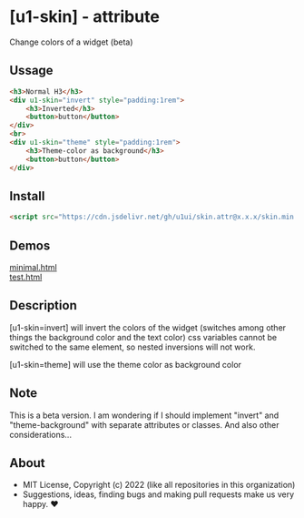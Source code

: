 # [u1-skin] - attribute
Change colors of a widget (beta)

## Ussage

```html
<h3>Normal H3</h3>
<div u1-skin="invert" style="padding:1rem">
    <h3>Inverted</h3>
    <button>button</button>
</div>
<br>
<div u1-skin="theme" style="padding:1rem">
    <h3>Theme-color as background</h3>
    <button>button</button>
</div>
```

## Install

```html
<script src="https://cdn.jsdelivr.net/gh/u1ui/skin.attr@x.x.x/skin.min.js" type=module>
```

## Demos

[minimal.html](http://gcdn.li/u1ui/skin.attr@main/tests/minimal.html)  
[test.html](http://gcdn.li/u1ui/skin.attr@main/tests/test.html)  

## Description

[u1-skin=invert] will invert the colors of the widget (switches among other things the background color and the text color)
css variables cannot be switched to the same element, so nested inversions will not work.

[u1-skin=theme] will use the theme color as background color

## Note

This is a beta version. 
I am wondering if I should implement "invert" and "theme-background" with separate attributes or classes.
And also other considerations...

## About

- MIT License, Copyright (c) 2022 <u1> (like all repositories in this organization) <br>
- Suggestions, ideas, finding bugs and making pull requests make us very happy. ♥

